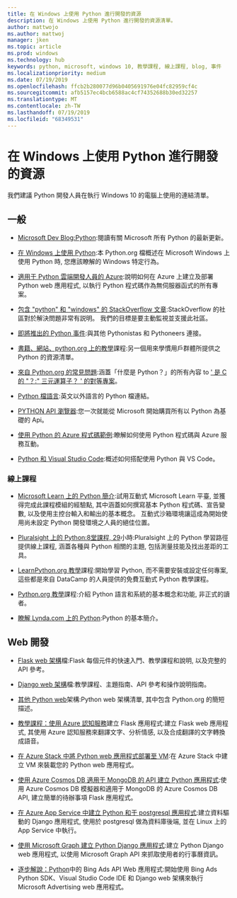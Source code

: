 ```yaml
---
title: 在 Windows 上使用 Python 進行開發的資源
description: 在 Windows 上使用 Python 進行開發的資源清單。
author: mattwojo
ms.author: mattwoj
manager: jken
ms.topic: article
ms.prod: windows
ms.technology: hub
keywords: python, microsoft, windows 10, 教學課程, 線上課程, blog, 事件
ms.localizationpriority: medium
ms.date: 07/19/2019
ms.openlocfilehash: ffcb2b280077d96b0405691976e04fc82959cf4c
ms.sourcegitcommit: afb5157ec4bcb6588ac4cf74352688b30ed32257
ms.translationtype: MT
ms.contentlocale: zh-TW
ms.lasthandoff: 07/19/2019
ms.locfileid: "68349531"
---
```

# <a name="resources-for-developing-with-python-on-windows"></a>在 Windows 上使用 Python 進行開發的資源

我們建議 Python 開發人員在執行 Windows 10 的電腦上使用的連結清單。

## <a name="general"></a>一般

- [Microsoft Dev Blog:Python](https://devblogs.microsoft.com/python/):閱讀有關 Microsoft 所有 Python 的最新更新。

- [在 Windows 上使用 Python](https://docs.python.org/3/using/windows.html):本 Python.org 檔概述在 Microsoft Windows 上使用 Python 時, 您應該瞭解的 Windows 特定行為。

- [適用于 Python 雲端開發人員的 Azure](https://docs.microsoft.com/azure/python/):說明如何在 Azure 上建立及部署 Python web 應用程式, 以執行 Python 程式碼作為無伺服器函式的所有專案。

- [包含 "python" 和 "windows" 的 StackOverflow 文章](https://stackoverflow.com/questions/4750806/how-do-i-install-pip-on-windows/12476379):StackOverflow 的社區對於解決問題非常有説明。 我們的目標是要主動監視並支援此社區。

- [即將推出的 Python 事件](https://www.python.org/events/python-events):與其他 Pythonistas 和 Pythoneers 連接。

- [書籍、網站、python.org 上的教學](https://wiki.python.org/moin/BeginnersGuide/Programmers)課程:另一個用來學慣用戶群體所提供之 Python 的資源清單。

- [來自 Python.org 的常見問題](https://docs.python.org/3/faq/):涵蓋「什麼是 Python？」的所有內容 to [' 是 C 的 "？:" 三元運算子？ ' 的對等專案](https://docs.python.org/3/faq/programming.html#is-there-an-equivalent-of-c-s-ternary-operator)。

- [Python 檔語言](https://wiki.python.org/moin/Languages):英文以外語言的 Python 檔連結。

- [PYTHON API 瀏覽器](https://docs.microsoft.com/python/api/?view=azure-python):您一次就能從 Microsoft 開始購買所有以 Python 為基礎的 Api。

- [使用 Python 的 Azure 程式碼範例](https://azure.microsoft.com/en-us/resources/samples/?platform=python&sort=0):瞭解如何使用 Python 程式碼與 Azure 服務互動。

- [Python 和 Visual Studio Code](https://code.visualstudio.com/docs/languages/python):概述如何搭配使用 Python 與 VS Code。


### <a name="online-courses"></a>線上課程

- [Microsoft Learn 上的 Python 簡介](https://docs.microsoft.com/en-us/learn/modules/intro-to-python/):試用互動式 Microsoft Learn 平臺, 並獲得完成此課程模組的經驗點, 其中涵蓋如何撰寫基本 Python 程式碼、宣告變數, 以及使用主控台輸入和輸出的基本概念。 互動式沙箱環境讓這成為開始使用尚未設定 Python 開發環境之人員的絕佳位置。

- [Pluralsight 上的 Python:8堂課程, 29](https://app.pluralsight.com/paths/skills/python)小時:Pluralsight 上的 Python 學習路徑提供線上課程, 涵蓋各種與 Python 相關的主題, 包括測量技能及找出差距的工具。

- [LearnPython.org 教學](https://www.learnpython.org/)課程:開始學習 Python, 而不需要安裝或設定任何專案, 這些都是來自 DataCamp 的人員提供的免費互動式 Python 教學課程。

- [Python.org 教學](https://docs.python.org/3/tutorial/index.html)課程:介紹 Python 語言和系統的基本概念和功能, 非正式的讀者。

- [瞭解 Lynda.com 上的 Python](https://www.lynda.com/Python-tutorials/Learning-Python/661773-2.html):Python 的基本簡介。

## <a name="web-development"></a>Web 開發

- [Flask web 架構](https://flask.palletsprojects.com/en/1.1.x/)檔:Flask 每個元件的快速入門、教學課程和說明, 以及完整的 API 參考。

- [Django web 架構](https://docs.djangoproject.com/en/2.2/)檔:教學課程、主題指南、API 參考和操作說明指南。

- [其他 Python web](https://wiki.python.org/moin/WebFrameworks)架構:Python web 架構清單, 其中包含 Python.org 的簡短描述。

- [教學課程：使用 Azure 認知服務](https://docs.microsoft.com/azure/cognitive-services/translator/tutorial-build-flask-app-translation-synthesis)建立 Flask 應用程式:建立 Flask web 應用程式, 其使用 Azure 認知服務來翻譯文字、分析情感, 以及合成翻譯的文字轉換成語音。

- [在 Azure Stack 中將 Python web 應用程式部署至 VM](https://docs.microsoft.com/azure-stack/user/azure-stack-dev-start-howto-vm-python):在 Azure Stack 中建立 VM 來裝載您的 Python web 應用程式。

- [使用 Azure Cosmos DB 適用于 MongoDB 的 API 建立 Python 應用程式](https://docs.microsoft.com/azure/cosmos-db/create-mongodb-flask):使用 Azure Cosmos DB 模擬器和適用于 MongoDB 的 Azure Cosmos DB API, 建立簡單的待辦事項 Flask 應用程式。

- [在 Azure App Service 中建立 Python 和于 postgresql 應用程式](https://docs.microsoft.com/azure/app-service/containers/tutorial-python-postgresql-app):建立資料驅動的 Django 應用程式, 使用於 postgresql 做為資料庫後端, 並在 Linux 上的 App Service 中執行。

- [使用 Microsoft Graph 建立 Python Django 應用程式](https://docs.microsoft.com/graph/tutorials/python):建立 Python Django web 應用程式, 以使用 Microsoft Graph API 來抓取使用者的行事曆資訊。

- [逐步解說：Python](https://docs.microsoft.com/advertising/guides/walkthrough-web-application-python?view=bingads-13)中的 Bing Ads API Web 應用程式:開始使用 Bing Ads Python SDK、Visual Studio Code IDE 和 Django web 架構來執行 Microsoft Advertising web 應用程式。

<!-- ## Data Science and Machine Learning

- Anaconda - brief description
- Canopy - brief description
- TensorFlow - brief description
- Scikit-Learn, Keras, PyTorch, etc - brief descriptions

## Desktop GUI app and IoT development

- PyQT - brief description
- PyJs - brief description
- PyGUI - brief descriptio
- Kivy - brief descriptio
- PyGTK - brief descriptio
- WxPython - brief description
- PyGame - brief description (with links to our internal games once they're done?) -->
